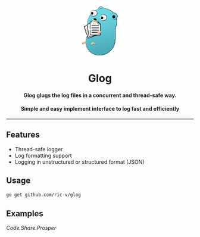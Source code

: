 <div align="center">
<img style='max-width: 100px' src="./glugger.png" />
<h1>Glog</h1>
<h4>Glog glugs the log files in a concurrent and thread-safe way.</h4>
<h4>Simple and easy implement interface to log fast and efficiently</h4>
</div>

---

## Features

- Thread-safe logger
- Log formatting support
- Logging in unstructured or structured format (JSON)

## Usage

```bash
go get github.com/ric-v/glog
```

## Examples

_Code.Share.Prosper_

